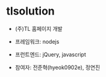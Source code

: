 # tlsolution

- (주)TL 홈페이지 개발
- 프레임워크: nodejs
- 프런트엔드: jQuery, javascript

- 참여자: 전준혁(hyeok0902e), 정연진

